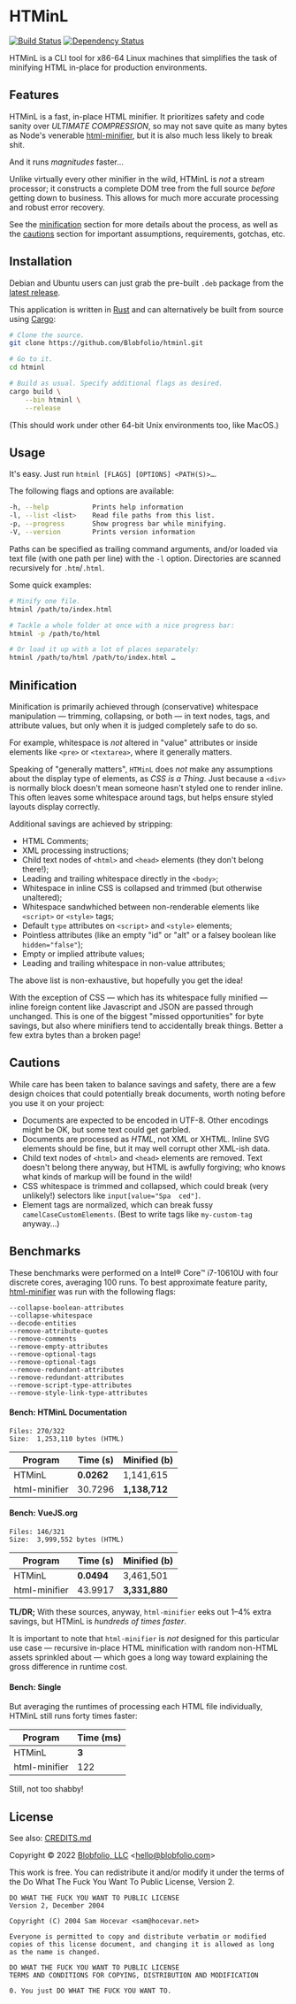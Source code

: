 # HTMinL

[![Build Status](https://github.com/Blobfolio/htminl/workflows/Build/badge.svg)](https://github.com/Blobfolio/htminl/actions)
[![Dependency Status](https://deps.rs/repo/github/blobfolio/htminl/status.svg)](https://deps.rs/repo/github/blobfolio/htminl)

HTMinL is a CLI tool for x86-64 Linux machines that simplifies the task of minifying HTML in-place for production environments.



## Features

HTMinL is a fast, in-place HTML minifier. It prioritizes safety and code sanity over _ULTIMATE COMPRESSION_, so may not save quite as many bytes as Node's venerable [html-minifier](https://github.com/kangax/html-minifier), but it is also much less likely to break shit.

And it runs _magnitudes_ faster…

Unlike virtually every other minifier in the wild, HTMinL is _not_ a stream processor; it constructs a complete DOM tree from the full source _before_ getting down to business. This allows for much more accurate processing and robust error recovery.

See the [minification](#minification) section for more details about the process, as well as the [cautions](#cautions) section for important assumptions, requirements, gotchas, etc.



## Installation

Debian and Ubuntu users can just grab the pre-built `.deb` package from the [latest release](https://github.com/Blobfolio/htminl/releases/latest).

This application is written in [Rust](https://www.rust-lang.org/) and can alternatively be built from source using [Cargo](https://github.com/rust-lang/cargo):

```bash
# Clone the source.
git clone https://github.com/Blobfolio/htminl.git

# Go to it.
cd htminl

# Build as usual. Specify additional flags as desired.
cargo build \
    --bin htminl \
    --release
```

(This should work under other 64-bit Unix environments too, like MacOS.)



## Usage

It's easy. Just run `htminl [FLAGS] [OPTIONS] <PATH(S)>…`.

The following flags and options are available:
```bash
-h, --help           Prints help information
-l, --list <list>    Read file paths from this list.
-p, --progress       Show progress bar while minifying.
-V, --version        Prints version information
```

Paths can be specified as trailing command arguments, and/or loaded via text file (with one path per line) with the `-l` option. Directories are scanned recursively for `.htm`/`.html`.

Some quick examples:
```bash
# Minify one file.
htminl /path/to/index.html

# Tackle a whole folder at once with a nice progress bar:
htminl -p /path/to/html

# Or load it up with a lot of places separately:
htminl /path/to/html /path/to/index.html …
```



## Minification

Minification is primarily achieved through (conservative) whitespace manipulation — trimming, collapsing, or both — in text nodes, tags, and attribute values, but only when it is judged completely safe to do so.

For example, whitespace is _not_ altered in "value" attributes or inside elements like `<pre>` or `<textarea>`, where it generally matters.

Speaking of "generally matters", `HTMinL` does _not_ make any assumptions about the display type of elements, as *CSS is a Thing*. Just because a `<div>` is normally block doesn't mean someone hasn't styled one to render inline. This often leaves some whitespace around tags, but helps ensure styled layouts display correctly.

Additional savings are achieved by stripping:

 * HTML Comments;
 * XML processing instructions;
 * Child text nodes of `<html>` and `<head>` elements (they don't belong there!);
 * Leading and trailing whitespace directly in the `<body>`;
 * Whitespace in inline CSS is collapsed and trimmed (but otherwise unaltered);
 * Whitespace sandwhiched between non-renderable elements like `<script>` or `<style>` tags;
 * Default `type` attributes on `<script>` and `<style>` elements;
 * Pointless attributes (like an empty "id" or "alt" or a falsey boolean like `hidden="false"`);
 * Empty or implied attribute values;
 * Leading and trailing whitespace in non-value attributes;

The above list is non-exhaustive, but hopefully you get the idea!

With the exception of CSS — which has its whitespace fully minified — inline foreign content like Javascript and JSON are passed through unchanged. This is one of the biggest "missed opportunities" for byte savings, but also where minifiers tend to accidentally break things. Better a few extra bytes than a broken page!



## Cautions

While care has been taken to balance savings and safety, there are a few design choices that could potentially break documents, worth noting before you use it on your project:

 * Documents are expected to be encoded in UTF-8. Other encodings might be OK, but some text could get garbled.
 * Documents are processed as *HTML*, not XML or XHTML. Inline SVG elements should be fine, but it may well corrupt other XML-ish data.
 * Child text nodes of `<html>` and `<head>` elements are removed. Text doesn't belong there anyway, but HTML is awfully forgiving; who knows what kinds of markup will be found in the wild!
 * CSS whitespace is trimmed and collapsed, which could break (very unlikely!) selectors like `input[value="Spa  ced"]`.
 * Element tags are normalized, which can break fussy `camelCaseCustomElements`. (Best to write tags like `my-custom-tag` anyway...)



## Benchmarks

These benchmarks were performed on a Intel® Core™ i7-10610U with four discrete cores, averaging 100 runs. To best approximate feature parity, [html-minifier](https://github.com/kangax/html-minifier) was run with the following flags:

    --collapse-boolean-attributes
    --collapse-whitespace
    --decode-entities
    --remove-attribute-quotes
    --remove-comments
    --remove-empty-attributes
    --remove-optional-tags
    --remove-optional-tags
    --remove-redundant-attributes
    --remove-redundant-attributes
    --remove-script-type-attributes
    --remove-style-link-type-attributes

#### Bench: HTMinL Documentation

    Files: 270/322
    Size:  1,253,110 bytes (HTML)

| Program | Time (s) | Minified (b) |
| ---- | ---- | ---- |
| HTMinL | **0.0262** | 1,141,615 |
| html-minifier | 30.7296 | **1,138,712** |

#### Bench: VueJS.org

    Files: 146/321
    Size:  3,999,552 bytes (HTML)

| Program | Time (s) | Minified (b) |
| ---- | ---- | ---- |
| HTMinL | **0.0494** | 3,461,501 |
| html-minifier | 43.9917 | **3,331,880** |

**TL/DR;** With these sources, anyway, `html-minifier` eeks out 1–4% extra savings, but HTMinL is _hundreds of times faster_. 

It is important to note that `html-minifier` is _not_ designed for this particular use case — recursive in-place HTML minification with random non-HTML assets sprinkled about — which goes a long way toward explaining the gross difference in runtime cost.

#### Bench: Single

But averaging the runtimes of processing each HTML file individually, HTMinL still runs forty times faster:

| Program | Time (ms) |
| ---- | ---- |
| HTMinL | **3** |
| html-minifier | 122 |

Still, not too shabby!



## License

See also: [CREDITS.md](CREDITS.md)

Copyright © 2022 [Blobfolio, LLC](https://blobfolio.com) &lt;hello@blobfolio.com&gt;

This work is free. You can redistribute it and/or modify it under the terms of the Do What The Fuck You Want To Public License, Version 2.

    DO WHAT THE FUCK YOU WANT TO PUBLIC LICENSE
    Version 2, December 2004
    
    Copyright (C) 2004 Sam Hocevar <sam@hocevar.net>
    
    Everyone is permitted to copy and distribute verbatim or modified
    copies of this license document, and changing it is allowed as long
    as the name is changed.
    
    DO WHAT THE FUCK YOU WANT TO PUBLIC LICENSE
    TERMS AND CONDITIONS FOR COPYING, DISTRIBUTION AND MODIFICATION
    
    0. You just DO WHAT THE FUCK YOU WANT TO.
